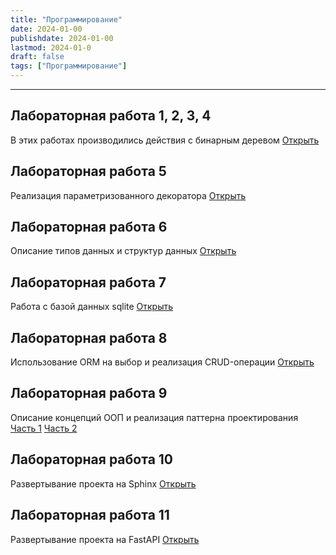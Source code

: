 ```yaml
---
title: "Программирование"
date: 2024-01-00
publishdate: 2024-01-00
lastmod: 2024-01-0
draft: false
tags: ["Программирование"]
---
```


---

## Лабораторная работа 1, 2, 3, 4
В этих работах производились действия с бинарным деревом
[Открыть](https://replit.com/@thebrrr2505/binarytree)

## Лабораторная работа 5
Реализация параметризованного декоратора
[Открыть](https://replit.com/@thebrrr2505/labwork5)

## Лабораторная работа 6
Описание типов данных и структур данных
[Открыть](https://replit.com/@thebrrr2505/labwork6#readme.md)

## Лабораторная работа 7
Работа с базой данных sqlite
[Открыть](https://replit.com/@thebrrr2505/labwork71#main.py)

## Лабораторная работа 8
Использование ORM на выбор и реализация CRUD-операции
[Открыть](https://replit.com/@thebrrr2505/labwork8)

## Лабораторная работа 9
Описание концепций ООП и реализация паттерна проектирования
[Часть 1](https://replit.com/@thebrrr2505/labwork9)
[Часть 2](https://replit.com/@thebrrr2505/labwork92#Proxy.md)

## Лабораторная работа 10
Развертывание проекта на Sphinx
[Открыть](https://replit.com/@thebrrr2505/labwork10#readme.md)

## Лабораторная работа 11
Развертывание проекта на FastAPI
[Открыть](https://replit.com/@thebrrr2505/labwork11)

